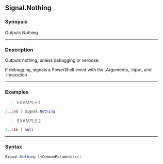 Signal.Nothing
--------------

### Synopsis
Outputs Nothing

---

### Description

Outputs nothing, unless debugging or verbose.  

If debugging, signals a PowerShell event with the .Arguments, .Input, and .Invocation

---

### Examples
> EXAMPLE 1

```PowerShell
1..1mb | Signal.Nothing
```
> EXAMPLE 2

```PowerShell
1..1kb | null
```

---

### Syntax
```PowerShell
Signal.Nothing [<CommonParameters>]
```
